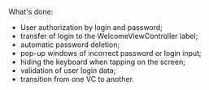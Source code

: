 What's done:
- User authorization by login and password;
- transfer of login to the WelcomeViewController label;
- automatic password deletion;
- pop-up windows of incorrect password or login input;
- hiding the keyboard when tapping on the screen;
- validation of user login data;
- transition from one VC to another.
